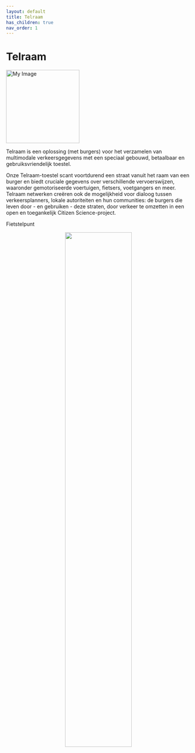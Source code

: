 ```yaml
---
layout: default
title: Telraam
has_children: true
nav_order: 1
---
```


# Telraam


<div style="text-align: left;"><img src="../images/Telraam.jpg" width="200" alt="My Image" id="hp"/>


Telraam is een oplossing (met burgers) voor het verzamelen van multimodale verkeersgegevens met een speciaal gebouwd, betaalbaar en gebruiksvriendelijk toestel.

Onze Telraam-toestel scant voortdurend een straat vanuit het raam van een burger en biedt cruciale gegevens over verschillende vervoerswijzen, waaronder gemotoriseerde voertuigen, fietsers, voetgangers en meer. Telraam netwerken creëren ook de mogelijkheid voor dialoog tussen verkeersplanners, lokale autoriteiten en hun communities: de burgers die leven door - en gebruiken - deze straten, door verkeer te omzetten in een open en toegankelijk Citizen Science-project.

</div>


 

Fietstelpunt 

<p align="center"><img src="../images/Telraam_schets.jpg" width="60%" text-align="center"></p>

